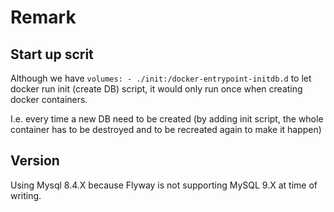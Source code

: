 # Remark
## Start up scrit
Although we have `volumes: - ./init:/docker-entrypoint-initdb.d` to let docker run init (create DB) script,
it would only run once when creating docker containers.

I.e. every time a new DB need to be created (by adding init script, the whole container has to be destroyed and to be
recreated again to make it happen)  

## Version
Using Mysql 8.4.X because Flyway is not supporting MySQL 9.X at time of writing.
